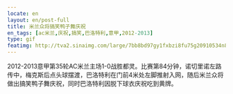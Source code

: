 ```yaml
---
locate: en
layout: en/post-full
title: 米兰众将搞笑鸭子舞庆祝
en_tags: [ac米兰,庆祝,搞笑,巴洛特利,意甲,2012-2013]
type: gif
featimg: http://tva2.sinaimg.com/large/7bb8bd97gy1fxbzi8fu75g20910534n8.gif
---
```


2012-2013意甲第35轮AC米兰主场1-0战胜都灵。比赛第84分钟，诺切里诺左路传中，梅克斯后点头球摆渡，巴洛特利在门前4米处左脚推射入网，随后米兰众将做出搞笑鸭子舞庆祝，同时巴洛特利因脱下球衣庆祝吃到黄牌。